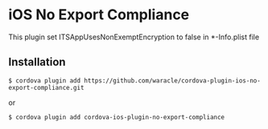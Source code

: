 # iOS No Export Compliance

This plugin set ITSAppUsesNonExemptEncryption to false in *-Info.plist file

## Installation

`$ cordova plugin add https://github.com/waracle/cordova-plugin-ios-no-export-compliance.git`

or

`$ cordova plugin add cordova-ios-plugin-no-export-compliance`
